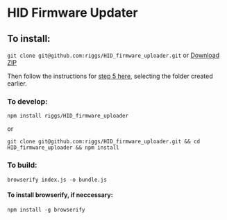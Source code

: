 # HID Firmware Updater

## To install:

`git clone git@github.com:riggs/HID_firmware_uploader.git` or [Download ZIP](https://github.com/riggs/HID_firmware_uploader/archive/master.zip)

Then follow the instructions for [step 5 here](https://developer.chrome.com/apps/first_app#five "Chrome App Development"),
selecting the folder created earlier.

### To develop:
`npm install riggs/HID_firmware_uploader`

or

`git clone git@github.com:riggs/HID_firmware_uploader.git && cd HID_firmware_uploader && npm install`

### To build:

`browserify index.js -o bundle.js`

#### To install browserify, if neccessary:

`npm install -g browserify`